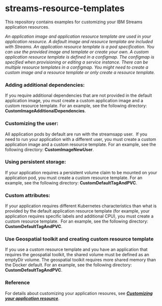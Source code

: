 # streams-resource-templates
This repository contains examples for customizing your IBM Streams application resources. 

_An application image and application resource template are used in your application resource. A default image and resource template are included with Streams. An application resource template is a pod specification. You can use the provided image and template or create your own. A custom application resource template is defined in a configmap. The configmap is specified when provisioning or editing a service instance. There can be multiple resource templates in a configmap. You might need to create a custom image and a resource template or only create a resource template._

 
### Adding additional dependencies:
If you require additional dependencies that are not provided in the default application image, you must create a custom application image and a custom resource template. For an example, see the following directory: **CustomImageAdditionalDependencies**.

### Customizing the user:
All application pods by default are run with the streamsapp user.  If you need to run your application with a different user, you must create a custom application image and a custom resource template. For an example, see the following directory: **CustomImageNewUser**.

### Using persistent storage:
If your application requires a persistent volume claim to be mounted on your application pod, you must create a custom resource template. For an example, see the following directory: **CustomDefaultTagAndPVC**.

### Custom attributes:
If your application requires different Kubernetes characteristics than what is provided by the default application resource template (for example, your application requires specific labels and additional CPU), you must create a custom resource template.  For an example, see the following directory: **CustomDefaultTagAndPVC**.

### Use Geospatial toolkit and creating custom resource template
If you use a custom resource template and you have an application that requires the geospatial toolkit, the shared volume must be defined as an emptyDir volume. The geospatial toolkit requires more shared memory than the Docker default. For an example, see the following directory: **CustomDefaultTagAndPVC**.

### Reference
For details about customizing your application resoures, see [**_Customizing your application resource_**](https://www.ibm.com/support/producthub/icpdata/docs/content/SSQNUZ_current/svc-streams/admin-app.html).
